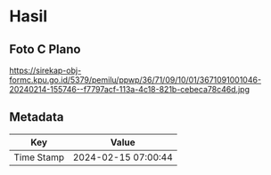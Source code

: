 # Hasil

## Foto C Plano

https://sirekap-obj-formc.kpu.go.id/5379/pemilu/ppwp/36/71/09/10/01/3671091001046-20240214-155746--f7797acf-113a-4c18-821b-cebeca78c46d.jpg


## Metadata

| Key        | Value               |
| ---------- | ------------------- |
| Time Stamp | 2024-02-15 07:00:44 |



